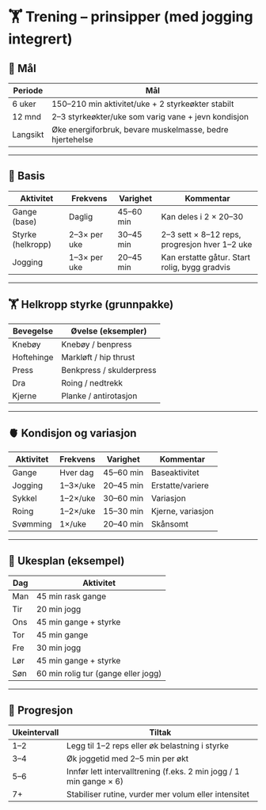 # 🏋️ Trening – prinsipper (med jogging integrert)

## 🎯 Mål
| Periode  | Mål                                                     |
|----------|----------------------------------------------------------|
| 6 uker   | 150–210 min aktivitet/uke + 2 styrkeøkter stabilt         |
| 12 mnd   | 2–3 styrkeøkter/uke som varig vane + jevn kondisjon       |
| Langsikt | Øke energiforbruk, bevare muskelmasse, bedre hjertehelse |

---

## 🧱 Basis
| Aktivitet       | Frekvens           | Varighet | Kommentar |
|-----------------|--------------------|----------|-----------|
| Gange (base)    | Daglig             | 45–60 min | Kan deles i 2 × 20–30 |
| Styrke (helkropp)| 2–3× per uke      | 30–45 min | 2–3 sett × 8–12 reps, progresjon hver 1–2 uke |
| Jogging         | 1–3× per uke       | 20–45 min | Kan erstatte gåtur. Start rolig, bygg gradvis |

---

## 🏋️ Helkropp styrke (grunnpakke)
| Bevegelse | Øvelse (eksempler)      |
|-----------|-------------------------|
| Knebøy    | Knebøy / benpress       |
| Hoftehinge| Markløft / hip thrust   |
| Press     | Benkpress / skulderpress|
| Dra       | Roing / nedtrekk        |
| Kjerne    | Planke / antirotasjon   |

---

## 🫀 Kondisjon og variasjon
| Aktivitet | Frekvens   | Varighet      | Kommentar          |
|-----------|------------|---------------|--------------------|
| Gange     | Hver dag   | 45–60 min     | Baseaktivitet      |
| Jogging   | 1–3×/uke   | 20–45 min     | Erstatte/variere   |
| Sykkel    | 1–2×/uke   | 30–60 min     | Variasjon          |
| Roing     | 1–2×/uke   | 15–30 min     | Kjerne, variasjon  |
| Svømming  | 1×/uke     | 20–40 min     | Skånsomt           |

---

## 📅 Ukesplan (eksempel)

| Dag | Aktivitet                          |
|-----|------------------------------------|
| Man | 45 min rask gange                  |
| Tir | 20 min jogg                        |
| Ons | 45 min gange + styrke              |
| Tor | 45 min gange                       |
| Fre | 30 min jogg                        |
| Lør | 45 min gange + styrke              |
| Søn | 60 min rolig tur (gange eller jogg)|

---

## 🔼 Progresjon
| Ukeintervall | Tiltak                             |
|--------------|------------------------------------|
| 1–2          | Legg til 1–2 reps eller øk belastning i styrke |
| 3–4          | Øk joggetid med 2–5 min per økt    |
| 5–6          | Innfør lett intervalltrening (f.eks. 2 min jogg / 1 min gange × 6) |
| 7+           | Stabiliser rutine, vurder mer volum eller intensitet |

